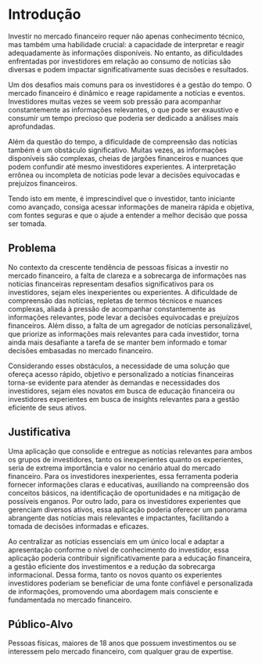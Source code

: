 # Introdução

Investir no mercado financeiro requer não apenas conhecimento técnico, mas também uma habilidade crucial: a capacidade de interpretar e reagir adequadamente às informações disponíveis. No entanto, as dificuldades enfrentadas por investidores em relação ao consumo de notícias são diversas e podem impactar significativamente suas decisões e resultados.

Um dos desafios mais comuns para os investidores é a gestão do tempo. O mercado financeiro é dinâmico e reage rapidamente a notícias e eventos. Investidores muitas vezes se veem sob pressão para acompanhar constantemente as informações relevantes, o que pode ser exaustivo e consumir um tempo precioso que poderia ser dedicado a análises mais aprofundadas.

Além da questão do tempo, a dificuldade de compreensão das notícias também é um obstáculo significativo. Muitas vezes, as informações disponíveis são complexas, cheias de jargões financeiros e nuances que podem confundir até mesmo investidores experientes. A interpretação errônea ou incompleta de notícias pode levar a decisões equivocadas e prejuízos financeiros.

Tendo isto em mente, é imprescindível que o investidor, tanto iniciante como avançado, consiga acessar informações de maneira rápida e objetiva, com fontes seguras e que o ajude a entender a melhor decisão que possa ser tomada. 
 

## Problema

No contexto da crescente tendência de pessoas físicas a investir no mercado financeiro, a falta de clareza e a sobrecarga de informações nas notícias financeiras representam desafios significativos para os investidores, sejam eles inexperientes ou experientes. A dificuldade de compreensão das notícias, repletas de termos técnicos e nuances complexas, aliada à pressão de acompanhar constantemente as informações relevantes, pode levar a decisões equivocadas e prejuízos financeiros. Além disso, a falta de um agregador de notícias personalizável, que priorize as informações mais relevantes para cada investidor, torna ainda mais desafiante a tarefa de se manter bem informado e tomar decisões embasadas no mercado financeiro.

Considerando esses obstáculos, a necessidade de uma solução que ofereça acesso rápido, objetivo e personalizado a notícias financeiras torna-se evidente para atender às demandas e necessidades dos investidores, sejam eles novatos em busca de educação financeira ou investidores experientes em busca de insights relevantes para a gestão eficiente de seus ativos.


## Justificativa

Uma aplicação que consolide e entregue as notícias relevantes para ambos os grupos de investidores, tanto os inexperientes quanto os experientes, seria de extrema importância e valor no cenário atual do mercado financeiro. Para os investidores inexperientes, essa ferramenta poderia fornecer informações claras e educativas, auxiliando na compreensão dos conceitos básicos, na identificação de oportunidades e na mitigação de possíveis enganos. Por outro lado, para os investidores experientes que gerenciam diversos ativos, essa aplicação poderia oferecer um panorama abrangente das notícias mais relevantes e impactantes, facilitando a tomada de decisões informadas e eficazes.

Ao centralizar as notícias essenciais em um único local e adaptar a apresentação conforme o nível de conhecimento do investidor, essa aplicação poderia contribuir significativamente para a educação financeira, a gestão eficiente dos investimentos e a redução da sobrecarga informacional. Dessa forma, tanto os novos quanto os experientes investidores poderiam se beneficiar de uma fonte confiável e personalizada de informações, promovendo uma abordagem mais consciente e fundamentada no mercado financeiro.


## Público-Alvo
Pessoas físicas, maiores de 18 anos que possuem investimentos ou se interessem pelo mercado financeiro, com qualquer grau de expertise.
